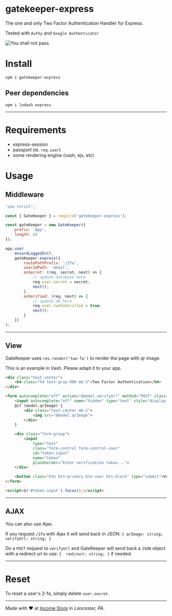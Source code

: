 # gatekeeper-express

The one and only Two Factor Authentication Handler for Express.

Tested with `Authy` and `Google Authenticator`

![You shall not pass](https://www.meme-arsenal.com/memes/4327bd2e8c9ad98e5703afa1ba3333c0.jpg)

# Install
`npm i gatekeeper-express`

## Peer dependencies
`npm i lodash express`
***

# Requirements
* express-session
* passport (ie. `req.user`)
* some rendering engine (vash, ejs, etc)

# Usage

## Middleware
```js
'use strict';

const { GateKeeper } = require('gatekeeper-express');

const gateKeeper = new GateKeeper({
    prefix: 'App',
    length: 64
});

app.use(
    ensureLoggedIn(),
    gateKeeper.express({
        routePathPrefix: '/2fa',
        userIdPath: 'email',
        onSecret: (req, secret, next) => {
            // update database here
            req.user.secret = secret;
            next();
        },
        onVerified: (req, next) => {
            // update db here
            req.user.twoFaVerified = true;
            next();
        }
    })
);
```
***
## View
GateKeeper uses `res.render('two-fa')` to render the page with qr image.

This is an example in Vash. Please adapt it to your app.
```html
<div class="text-center">
    <h4 class="h4 text-gray-900 mb-3">Two Factor Authentication</h4>
</div>

<form autocomplete="off" action="@model.verifyUrl" method="POST" class="user">
    <input autocomplete="off" name="hidden" type="text" style="display:none;">
    @if (model.qrImage) {
        <div class="text-center mb-2">
            <img src="@model.qrImage">
        </div>
    }

    <div class="form-group">
        <input 
            type="text"
            class="form-control form-control-user"
            id="token-input"
            name="token"
            placeholder="Enter verification token...">
    </div>

    <button class="btn btn-primary btn-user btn-block" type="submit">Verify</button>
</form>

<script>$('#token-input').focus();</script>
```
***
## AJAX
You can also use Ajax.

If you request `/2fa` with Ajax it will send back in JSON: `{ qrImage: string; verifyUrl: string; }`

Do a `POST` request to `verifyUrl` and GateKeeper will send back a `JSON` object with a redirect url to use: `{  redirect: string; }` if needed.

***
# Reset
To reset a user's 2-fa, simply delete `user.secret`.
***

Made with ❤ at [Income Store](http://incomestore.com) in _Lancaster, PA_.